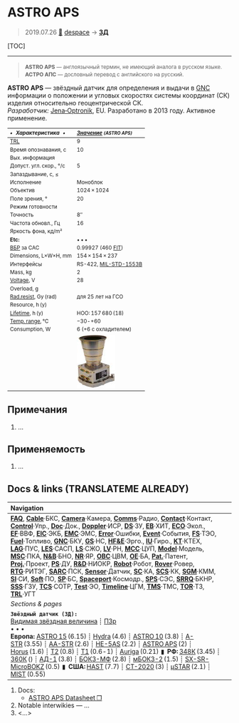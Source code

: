 # ASTRO APS
> 2019.07.26 [🚀](../index/index.md) [despace](index.md) → **[ЗД](sensor.md)**

[TOC]

---

> <small>**ASTRO APS** — англоязычный термин, не имеющий аналога в русском языке. **АСТРО АПС** — дословный перевод с английского на русский.</small>

**ASTRO APS** — звёздный датчик для определения и выдачи в [GNC](gnc.md) информации о положении и угловых скоростях системы координат (СК) изделия относительно геоцентрической СК.  
*Разработчик:* [Jena‑Optronik](zz_jenaoptronik.md), EU. Разработано в 2013 году. Активное применение.

<small>

|*•    Характеристика    •*|*[Значение](si.md) <small>(ASTRO APS)</small>*|
|:--|:--|
|[TRL](trl.md)|9|
|Время опознавания, с|10|
|Вых. информация||
|Допуст. угл. скор., °/с|5|
|Запаздывание, с, ≤||
|Исполнение|Моноблок|
|Объектив|1024 × 1024|
|Поле зрения, °|20|
|Режим готовности||
|Точность|8″|
|Частота обновл., Гц|16|
|Яркость фона, кд/m²||
|**Etc:**|• • •|
|[ВБР](srrq.md) за САС|0.99927 (460 [FIT](fit.md))|
|Dimensions, L×W×H, mm|154 × 154 × 237|
|Интерфейсы|RS-422, [MIL-STD-1553B](mil_std_1553b.md)|
|Mass, kg|2|
|[Voltage](voltage.md), V|28|
|Overload, g||
|[Rad.resist](ion_rad.md), Gy (rad)|для 25 лет на ГСО|
|Resource, h (y)||
|[Lifetime](lifetime.md), h (y)|НОО: 157 680 (18)|
|[Temp. range](tcs.md), ℃|−30 ‑ +60|
|Consumption, W|6 (+6 с охладителем)|
||[![](f/sensor/a/astro_aps_pic1_thumb.jpg)](f/здa/astro_aps_pic1.jpg)|

</small>



<p style="page-break-after:always"> </p>

## Примечания
   1. …



## Применяемость
   1. …



<p style="page-break-after:always"> </p>

## Docs & links (TRANSLATEME ALREADY)
|Navigation|
|:--|
|**[FAQ](faq.md)**, **[Cable](cable.md)**·БКС, **[Camera](cam.md)**·Камера, **[Comms](comms.md)**·Радио, **[Contact](contact.md)**·Контакт, **[Control](control.md)**·Упр., **[Doc](doc.md)**·Док., **[Doppler](doppler.md)**·ИСР, **[DS](ds.md)**·ЗУ, **[EB](eb.md)**·ХИТ, **[ECO](ecology.md)**·Экол., **[EF](ef.md)**·ВВФ, **[ElC](elc.md)**·ЭКБ, **[EMC](emc.md)**·ЭМС, **[Error](error.md)**·Ошибки, **[Event](event.md)**·События, **[FS](fs.md)**·ТЭО, **[Fuel](fuel.md)**·Топливо, **[GNC](gnc.md)**·БКУ, **[GS](scs.md)**·НС, **[HF&E](hfe.md)**·Эрго., **[IU](iu.md)**·Гиро., **[KT](kt.md)**·КТЕХ, **[LAG](lag.md)**·ПУC, **[LES](les.md)**·САСП, **[LS](ls.md)**·СЖО, **[LV](lv.md)**·РН, **[MCC](mcc.md)**·ЦУП, **[Model](model.md)**·Модель, **[MSC](sc.md)**·ПКА, **[N&B](nnb.md)**·БНО, **[NR](nr.md)**·ЯР, **[OBC](obc.md)**·ЦВМ, **[OE](oe.md)**·БА, **[Pat.](патент.md)**·Патент, **[Proj.](project.md)**·Проект, **[PS](ps.md)**·ДУ, **[R&D](rnd.md)**·НИОКР, **[Robot](robotics.md)**·Робот, **[Rover](rover.md)**·Ровер, **[RTG](rtg.md)**·РИТЭГ, **[SARC](sarc.md)**·ПСК, **[Sensor](sensor.md)**·Датчик, **[SC](sc.md)**·КА, **[SCS](scs.md)**·КК, **[SGM](sgm.md)**·КММ, **[SI](si.md)**·СИ, **[Soft](soft.md)**·ПО, **[SP](sp.md)**·БС, **[Spaceport](spaceport.md)**·Космодр., **[SPS](sps.md)**·СЭС, **[SRRQ](srrq.md)**·БКНР, **[SSS](sss.md)**·ГЗУ, **[TCS](tcs.md)**·СОТР, **[Test](test.md)**·ЭО, **[Timeline](timeline.md)**·ЦГМ, **[TMS](tms.md)**·ТМС, **[TOR](tor.md)**·ТЗ, **[TRL](trl.md)**·УГТ|
|*Sections & pages*|
|**`Звёздный датчик (ЗД):`**<br> [Видимая звёздная величина](app_mag.md) ┊ [ПЗр](fov.md)<br>• • •<br> **Европа:** [ASTRO 15](astro_15.md) (6.15) ┊ [Hydra](hydra.md) (4.6) ┊ [ASTRO 10](astro_10.md) (3.8) ┊ [A-STR](a_str.md) (3.55) ┊ [AA-STR](aa_str.md) (2.6) ┊ [HE-5AS](he_5as.md) (2.2) ┊ [ASTRO APS](astro_aps.md) (2) ┊ [Horus](horus.md) (1.6) ┊ [T2](t2.md) (0.8) ┊ [T1](t1.md) (0.6 ‑ 1) ┊ [Auriga](auriga.md) (0.21)  ▮  **РФ:** [348К](348k.md) (3.45) ┊ [360К](360k.md) () ┊ [АД-1](ad_1.md) (3.8) ┊ [БОКЗ-МФ](bokz_mf.md) (2.8) ┊ [мБОКЗ-2](мбокз_2.md) (1.5) ┊ [SX-SR-MicroBOKZ](sx_sr_microbokz.md) (0.5)  ▮  **США:** [HAST](hast.md) (7.7) ┊ [CT-2020](ct_2020.md) (3) ┊ [µSTAR](mustar.md) (2.1) ┊ [MIST](mist.md) (0.55) |

   1. Docs:
      - [ASTRO APS Datasheet ❐](f/sensor/a/astro_aps_datasheet.pdf)
   1. Notable interwikies — …
   1. <…>
